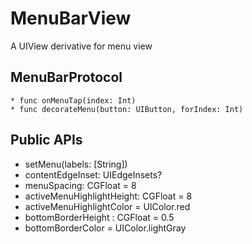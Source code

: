 # MenuBarView

A UIView derivative for menu view

## MenuBarProtocol
    * func onMenuTap(index: Int)
    * func decorateMenu(button: UIButton, forIndex: Int)

## Public APIs

- setMenu(labels: [String])
- contentEdgeInset: UIEdgeInsets?
- menuSpacing: CGFloat = 8
- activeMenuHighlightHeight: CGFloat = 8
- activeMenuHighlightColor = UIColor.red
- bottomBorderHeight : CGFloat = 0.5
- bottomBorderColor = UIColor.lightGray

